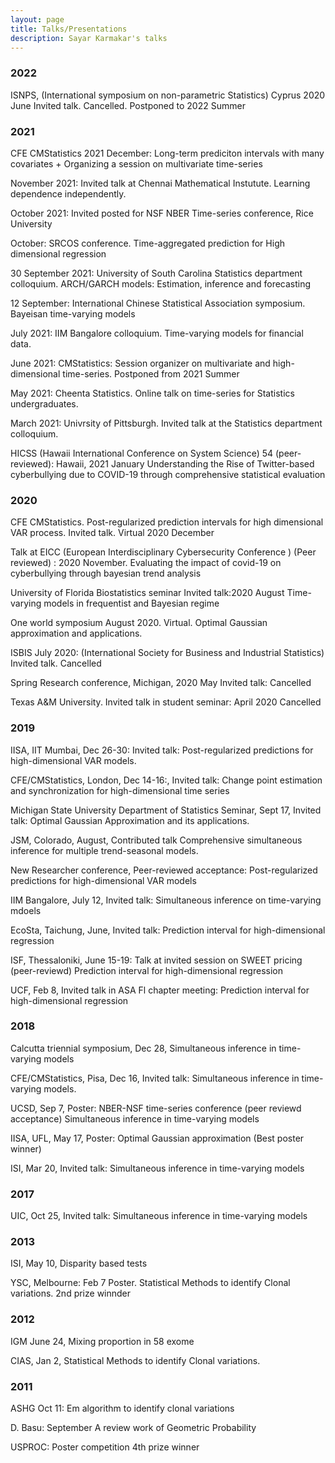 ```yaml
---
layout: page
title: Talks/Presentations
description: Sayar Karmakar's talks
---
```

### 2022
ISNPS, (International symposium on non-parametric Statistics) Cyprus 2020 June Invited talk. Cancelled. Postponed to 2022 Summer


### 2021
CFE CMStatistics 2021 December: Long-term prediciton intervals with many covariates + Organizing a session on multivariate time-series

November 2021: Invited talk at Chennai Mathematical Instutute. Learning dependence independently.

October 2021: Invited posted for NSF NBER Time-series conference, Rice University

October: SRCOS conference. Time-aggregated prediction for High dimensional regression 

30 September 2021: University of South Carolina Statistics department colloquium. ARCH/GARCH models: Estimation, inference and forecasting

12 September: International Chinese Statistical Association symposium. Bayeisan time-varying models

July 2021: IIM Bangalore colloquium. Time-varying models for financial data.

June 2021: CMStatistics: Session organizer on multivariate and high-dimensional time-series. Postponed from 2021 Summer

May 2021: Cheenta Statistics. Online talk on time-series for Statistics undergraduates.

March 2021: Univrsity of Pittsburgh. Invited talk at the Statistics department colloquium. 

HICSS (Hawaii International Conference on System Science) 54 (peer-reviewed): Hawaii, 2021 January Understanding the Rise of Twitter-based cyberbullying due to COVID-19 through comprehensive statistical evaluation

### 2020
CFE CMStatistics. Post-regularized prediction intervals for high dimensional VAR process. Invited talk. Virtual 2020 December

Talk at EICC (European Interdisciplinary  Cybersecurity  Conference ) (Peer reviewed) : 2020 November. Evaluating the impact of covid-19 on cyberbullying through bayesian trend analysis

University of Florida Biostatistics seminar Invited talk:2020 August Time-varying models in frequentist and Bayesian regime

One world symposium August 2020. Virtual. Optimal Gaussian approximation and applications.


ISBIS July 2020: (International Society for Business and Industrial Statistics) Invited talk. Cancelled

Spring Research conference, Michigan, 2020 May Invited talk: Cancelled

Texas A&M University. Invited talk in student seminar: April 2020 Cancelled

###  2019
IISA, IIT Mumbai, Dec 26-30: Invited talk: Post-regularized predictions for high-dimensional VAR models. 

CFE/CMStatistics, London, Dec 14-16:, Invited talk: Change point estimation and synchronization for high-dimensional time series

Michigan State University Department of Statistics Seminar, Sept 17, Invited talk: Optimal Gaussian Approximation and its applications.

JSM, Colorado, August, Contributed talk Comprehensive simultaneous inference for multiple trend-seasonal models.

New Researcher conference, Peer-reviewed acceptance: Post-regularized predictions for high-dimensional VAR models

IIM Bangalore, July 12, Invited talk: Simultaneous inference on time-varying mdoels

EcoSta, Taichung, June, Invited talk: Prediction interval for high-dimensional regression

ISF, Thessaloniki, June 15-19: Talk at invited session on SWEET pricing (peer-reviewd) Prediction interval for high-dimensional regression

UCF, Feb 8, Invited talk in ASA Fl chapter meeting: Prediction interval for high-dimensional regression

###  2018

Calcutta triennial symposium, Dec 28, Simultaneous inference in time-varying models

CFE/CMStatistics, Pisa, Dec 16, Invited talk: Simultaneous inference in time-varying models.

UCSD, Sep 7, Poster: NBER-NSF time-series conference (peer reviewd acceptance) Simultaneous inference in time-varying models

IISA, UFL, May 17, Poster: Optimal Gaussian approximation (Best poster winner)

ISI, Mar 20, Invited talk: Simultaneous inference in time-varying models

###  2017

UIC, Oct 25, Invited talk: Simultaneous inference in time-varying models

###  2013 

ISI, May 10, Disparity based tests

YSC, Melbourne: Feb 7 Poster. Statistical Methods to identify Clonal variations. 2nd prize winnder



###  2012

IGM June 24, Mixing proportion in 58 exome 

CIAS, Jan 2, Statistical Methods to identify Clonal variations.

###  2011

ASHG Oct 11: Em algorithm to identify clonal variations

D. Basu: September A review work of Geometric Probability

USPROC: Poster competition 4th prize winner
